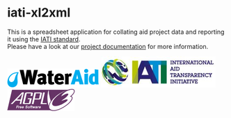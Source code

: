 # iati-xl2xml
This is a spreadsheet application for collating aid project data and reporting it using the [IATI standard](http://iatistandard.org/).  
Please have a look at our [project documentation](http://wateraid.github.io/iati-xl2xml/index.html) for more information.  
  
    
![wateraid logo](docs/images/logo.png) ![iati logo](docs/images/iatilogo.jpg) ![agpl3 logo](docs/images/agplv3.png)
